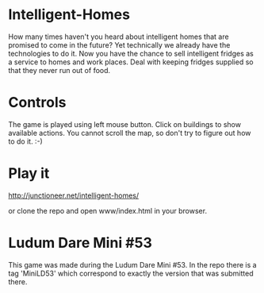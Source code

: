 Intelligent-Homes
=================

How many times haven't you heard about intelligent homes that are promised to come in the future? Yet technically we already have the technologies to do it. Now you have the chance to sell intelligent fridges as a service to homes and work places. Deal with keeping fridges supplied so that they never run out of food.

# Controls
The game is played using left mouse button. Click on buildings to show available actions. You cannot scroll the map, so don't try to figure out how to do it. :-) 

# Play it
http://junctioneer.net/intelligent-homes/

or clone the repo and open www/index.html in your browser.

# Ludum Dare Mini #53
This game was made during the Ludum Dare Mini #53. In the repo there is a tag 'MiniLD53' which correspond to exactly the version that was submitted there.
